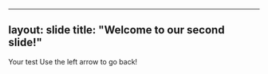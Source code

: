 ----
layout: slide
title: "Welcome to our second slide!"
-----
Your test
Use the left arrow to go back!
